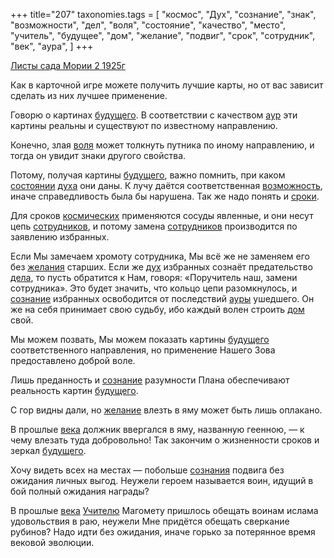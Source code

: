 +++
title="207"
taxonomies.tags = [
 "космос",
 "Дух",
 "сознание",
 "знак",
 "возможности",
 "дел",
 "воля",
 "состояние",
 "качество",
 "место",
 "учитель",
 "будущее",
 "дом",
 "желание",
 "подвиг",
 "срок",
 "сотрудник",
 "век",
 "аура",
]
+++

[Листы сада Мории 2 1925г](/agni/1925)

Как в карточной игре можете получить лучшие карты, но от вас зависит сделать из них лучшее применение.   

Говорю о картинах [будущего](/tags/будущее). В соответствии с качеством [аур](/tags/аура) эти картины реальны и существуют по известному направлению.   

Конечно, злая [воля](/tags/воля) может толкнуть путника по иному направлению, и тогда он увидит знаки другого свойства.   

Потому, получая картины [будущего](/tags/будущее), важно помнить, при каком [состоянии](/tags/состояние) [духа](/tags/Дух) они даны. К лучу даётся соответственная [возможность](/tags/возможности), иначе справедливость была бы нарушена. Так же надо понять и [сроки](/tags/[срок](/tags/срок)).   

Для сроков [космических](/tags/космос) применяются сосуды явленные, и они несут цепь [сотрудников](/tags/[сотрудник](/tags/сотрудник)), и потому замена [сотрудников](/tags/[сотрудник](/tags/сотрудник)) производится по заявлению избранных.   

Если Мы замечаем хромоту сотрудника, Мы всё же не заменяем его без [желания](/tags/[желание](/tags/желание)) старших. Если же [дух](/tags/Дух) избранных сознаёт предательство [дела](/tags/дел), то пусть обратится к Нам, говоря: «Поручитель наш, замени сотрудника». Это будет значить, что кольцо цепи разомкнулось, и [сознание](/tags/сознание) избранных освободится от последствий [ауры](/tags/аура) ушедшего. Он же на себя принимает свою судьбу, ибо каждый волен строить [дом](/tags/дом) свой.   

Мы можем позвать, Мы можем показать картины [будущего](/tags/будущее) соответственного направления, но применение Нашего Зова предоставлено доброй воле.   

Лишь преданность и [сознание](/tags/сознание) разумности Плана обеспечивают реальность картин [будущего](/tags/будущее).   

С гор видны дали, но [желание](/tags/желание) влезть в яму может быть лишь оплакано.   

В прошлые [века](/tags/век) должник ввергался в яму, названную геенною, — к чему влезать туда добровольно! Так закончим о жизненности сроков и зеркал [будущего](/tags/будущее).   

Хочу видеть всех на местах — побольше [сознания](/tags/сознание) подвига без ожидания личных выгод. Неужели героем называется воин, идущий в бой полный ожидания награды?   

В прошлые [века](/tags/век) [Учителю](/tags/учитель) Магомету пришлось обещать воинам ислама удовольствия в раю, неужели Мне придётся обещать сверкание рубинов? Надо идти без ожидания, иначе горько за потерянное время вековой эволюции.   

